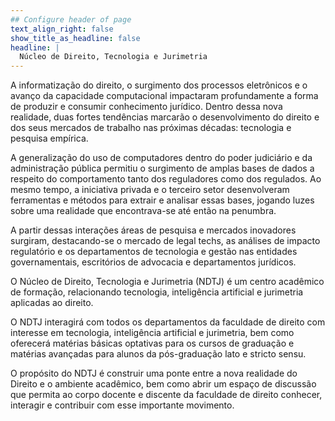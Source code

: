 ```yaml
---
## Configure header of page
text_align_right: false
show_title_as_headline: false
headline: |
  Núcleo de Direito, Tecnologia e Jurimetria
---
```


<!-- this is a subheadline -->
A informatização do direito, o surgimento dos processos eletrônicos e o avanço da capacidade computacional impactaram profundamente a forma de produzir e consumir conhecimento jurídico. Dentro dessa nova realidade, duas fortes tendências marcarão o desenvolvimento do direito e dos seus mercados de trabalho nas próximas décadas: tecnologia e pesquisa empírica.

A generalização do uso de computadores dentro do poder judiciário e da administração pública permitiu o surgimento de amplas bases de dados a respeito do comportamento tanto dos reguladores como dos regulados. Ao mesmo tempo, a iniciativa privada e o terceiro setor desenvolveram ferramentas e métodos para extrair e analisar essas bases, jogando luzes sobre uma realidade que encontrava-se até então na penumbra.

A partir dessas interações áreas de pesquisa e mercados inovadores surgiram, destacando-se o mercado de legal techs, as análises de impacto regulatório e os departamentos de tecnologia e gestão nas entidades governamentais, escritórios de advocacia e departamentos jurídicos. 

O Núcleo de Direito, Tecnologia e Jurimetria (NDTJ) é um centro acadêmico de formação, relacionando tecnologia, inteligência artificial e jurimetria aplicadas ao direito.

O NDTJ interagirá com todos os departamentos da faculdade de direito com interesse em tecnologia, inteligência artificial e jurimetria, bem como oferecerá matérias básicas optativas para os cursos de graduação e matérias avançadas para alunos da pós-graduação lato e stricto sensu.

O propósito do NDTJ é construir uma ponte entre a nova realidade do Direito e o ambiente acadêmico, bem como abrir um espaço de discussão que permita ao corpo docente e discente da faculdade de direito conhecer, interagir e contribuir com esse importante movimento.
